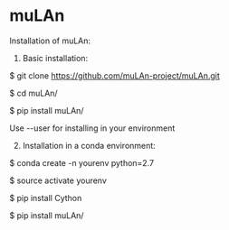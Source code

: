 # muLAn

Installation of muLAn:

1) Basic installation:

$ git clone https://github.com/muLAn-project/muLAn.git

$ cd muLAn/

$ pip install muLAn/

Use --user for installing in your environment


2) Installation in a conda environment:

$ conda create -n yourenv python=2.7

$ source activate yourenv

$ pip install Cython

$ pip install muLAn/


